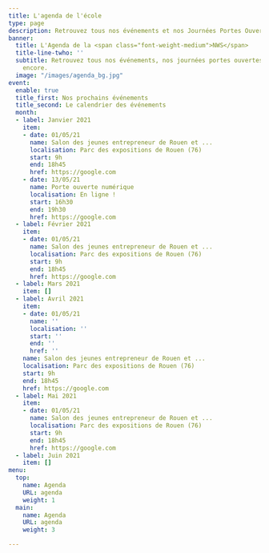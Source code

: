 ```yaml
---
title: L'agenda de l'école
type: page
description: Retrouvez tous nos événements et nos Journées Portes Ouvertes
banner:
  title: L'Agenda de la <span class="font-weight-medium">NWS</span>
  title-line-twho: ''
  subtitle: Retrouvez tous nos événements, nos journées portes ouvertes et bien plus
    encore.
  image: "/images/agenda_bg.jpg"
event:
  enable: true
  title_first: Nos prochains événements
  title_second: Le calendrier des événements
  month:
  - label: Janvier 2021
    item:
    - date: 01/05/21
      name: Salon des jeunes entrepreneur de Rouen et ...
      localisation: Parc des expositions de Rouen (76)
      start: 9h
      end: 18h45
      href: https://google.com
    - date: 13/05/21
      name: Porte ouverte numérique
      localisation: En ligne !
      start: 16h30
      end: 19h30
      href: https://google.com
  - label: Février 2021
    item:
    - date: 01/05/21
      name: Salon des jeunes entrepreneur de Rouen et ...
      localisation: Parc des expositions de Rouen (76)
      start: 9h
      end: 18h45
      href: https://google.com
  - label: Mars 2021
    item: []
  - label: Avril 2021
    item:
    - date: 01/05/21
      name: ''
      localisation: ''
      start: ''
      end: ''
      href: ''
    name: Salon des jeunes entrepreneur de Rouen et ...
    localisation: Parc des expositions de Rouen (76)
    start: 9h
    end: 18h45
    href: https://google.com
  - label: Mai 2021
    item:
    - date: 01/05/21
      name: Salon des jeunes entrepreneur de Rouen et ...
      localisation: Parc des expositions de Rouen (76)
      start: 9h
      end: 18h45
      href: https://google.com
  - label: Juin 2021
    item: []
menu:
  top:
    name: Agenda
    URL: agenda
    weight: 1
  main:
    name: Agenda
    URL: agenda
    weight: 3

---
```

